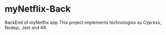 # myNetflix-Back
BackEnd of myNetflix app
This project implements technologies as Cypress, Nodejs, Jest and K6
